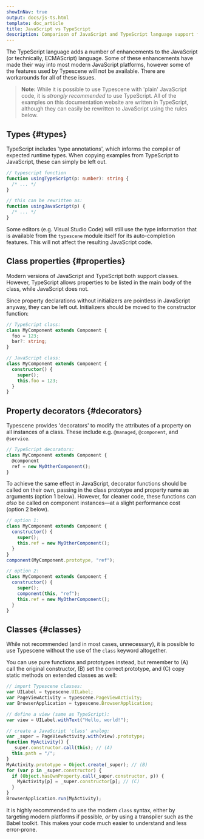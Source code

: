 ```yaml
---
showInNav: true
output: docs/js-ts.html
template: doc_article
title: JavaScript vs TypeScript
description: Comparison of JavaScript and TypeScript language support for Typescene applications
---
```


The TypeScript language adds a number of enhancements to the JavaScript (or technically, ECMAScript) language. Some of these enhancements have made their way into most modern JavaScript platforms, however some of the features used by Typescene will not be available. There are workarounds for all of these issues.

> **Note:** While it is possible to use Typescene with 'plain' JavaScript code, it is _strongly recommended_ to use TypeScript. All of the examples on this documentation website are written in TypeScript, although they can easily be rewritten to JavaScript using the rules below.

## Types {#types}

TypeScript includes 'type annotations', which informs the compiler of expected runtime types. When copying examples from TypeScript to JavaScript, these can simply be left out.

```typescript
// typescript function
function usingTypeScript(p: number): string {
  /* ... */
}

// this can be rewritten as:
function usingJavaScript(p) {
  /* ... */
}
```

Some editors (e.g. Visual Studio Code) will still use the type information that is available from the `typescene` module itself for its auto-completion features. This will not affect the resulting JavaScript code.

## Class properties {#properties}

Modern versions of JavaScript and TypeScript both support classes. However, TypeScript allows properties to be listed in the main body of the class, while JavaScript does not.

Since property declarations without initializers are pointless in JavaScript anyway, they can be left out. Initializers should be moved to the constructor function:

```typescript
// TypeScript class:
class MyComponent extends Component {
  foo = 123;
  bar?: string;
}

// JavaScript class:
class MyComponent extends Component {
  constructor() {
    super();
    this.foo = 123;
  }
}
```

## Property decorators {#decorators}

Typescene provides 'decorators' to modify the attributes of a property on all instances of a class. These include e.g. `@managed`, `@component`, and `@service`.

```typescript
// TypeScript decorators:
class MyComponent extends Component {
  @component
  ref = new MyOtherComponent();
}
```

To achieve the same effect in JavaScript, decorator functions should be called on their own, passing in the class prototype and property name as arguments (option 1 below). However, for cleaner code, these functions can _also_ be called on component instances—at a slight performance cost (option 2 below).

```javascript
// option 1:
class MyComponent extends Component {
  constructor() {
    super();
    this.ref = new MyOtherComponent();
  }
}
component(MyComponent.prototype, "ref");

// option 2:
class MyComponent extends Component {
  constructor() {
    super();
    component(this, "ref");
    this.ref = new MyOtherComponent();
  }
}
```

## Classes {#classes}

While not recommended (and in most cases, unnecessary), it is possible to use Typescene without the use of the `class` keyword altogether.

You can use pure functions and prototypes instead, but remember to (A) call the original constructor, (B) set the correct prototype, and (C) copy static methods on extended classes as well:

```javascript
// import Typescene classes:
var UILabel = typescene.UILabel;
var PageViewActivity = typescene.PageViewActivity;
var BrowserApplication = typescene.BrowserApplication;

// define a view (same as TypeScript):
var view = UILabel.withText("Hello, world!");

// create a JavaScript 'class' analog:
var _super = PageViewActivity.with(view).prototype;
function MyActivity() {
  _super.constructor.call(this); // (A)
  this.path = "/";
}
MyActivity.prototype = Object.create(_super); // (B)
for (var p in _super.constructor) {
  if (Object.hasOwnProperty.call(_super.constructor, p)) {
    MyActivity[p] = _super.constructor[p]; // (C)
  }
}
BrowserApplication.run(MyActivity);
```

It is highly recommended to use the modern `class` syntax, either by targeting modern platforms if possible, _or_ by using a transpiler such as the Babel toolkit. This makes your code much easier to understand and less error-prone.
